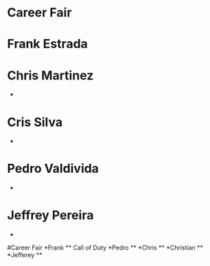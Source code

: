 # Career Fair
# Frank Estrada
# Chris Martinez
* 
# Cris Silva
*
# Pedro Valdivida
*
# Jeffrey Pereira
* 
#Career Fair
*Frank
** Call of Duty
*Pedro
**
*Chris
**
*Christian
**
*Jefferey
**
